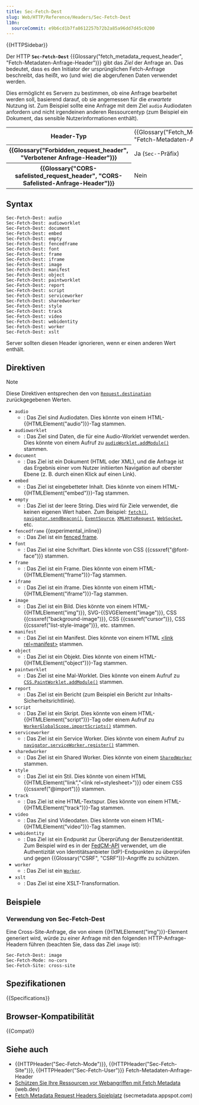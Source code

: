 ```yaml
---
title: Sec-Fetch-Dest
slug: Web/HTTP/Reference/Headers/Sec-Fetch-Dest
l10n:
  sourceCommit: e9b6cd1b7fa8612257b72b2a85a96dd7d45c0200
---
```


{{HTTPSidebar}}

Der HTTP **`Sec-Fetch-Dest`** {{Glossary("fetch_metadata_request_header", "Fetch-Metadaten-Anfrage-Header")}} gibt das _Ziel_ der Anfrage an. Das bedeutet, dass es den Initiator der ursprünglichen Fetch-Anfrage beschreibt, das heißt, wo (und wie) die abgerufenen Daten verwendet werden.

Dies ermöglicht es Servern zu bestimmen, ob eine Anfrage bearbeitet werden soll, basierend darauf, ob sie angemessen für die _erwartete_ Nutzung ist. Zum Beispiel sollte eine Anfrage mit dem Ziel `audio` Audiodaten anfordern und nicht irgendeinen anderen Ressourcentyp (zum Beispiel ein Dokument, das sensible Nutzerinformationen enthält).

<table class="properties">
  <tbody>
    <tr>
      <th scope="row">Header-Typ</th>
      <td>{{Glossary("Fetch_Metadata_Request_Header", "Fetch-Metadaten-Anfrage-Header")}}</td>
    </tr>
    <tr>
      <th scope="row">{{Glossary("Forbidden_request_header", "Verbotener Anfrage-Header")}}</th>
      <td>Ja (<code>Sec-</code>-Präfix)</td>
    </tr>
    <tr>
      <th scope="row">
        {{Glossary("CORS-safelisted_request_header", "CORS-Safelisted-Anfrage-Header")}}
      </th>
      <td>Nein</td>
    </tr>
  </tbody>
</table>

## Syntax

```http
Sec-Fetch-Dest: audio
Sec-Fetch-Dest: audioworklet
Sec-Fetch-Dest: document
Sec-Fetch-Dest: embed
Sec-Fetch-Dest: empty
Sec-Fetch-Dest: fencedframe
Sec-Fetch-Dest: font
Sec-Fetch-Dest: frame
Sec-Fetch-Dest: iframe
Sec-Fetch-Dest: image
Sec-Fetch-Dest: manifest
Sec-Fetch-Dest: object
Sec-Fetch-Dest: paintworklet
Sec-Fetch-Dest: report
Sec-Fetch-Dest: script
Sec-Fetch-Dest: serviceworker
Sec-Fetch-Dest: sharedworker
Sec-Fetch-Dest: style
Sec-Fetch-Dest: track
Sec-Fetch-Dest: video
Sec-Fetch-Dest: webidentity
Sec-Fetch-Dest: worker
Sec-Fetch-Dest: xslt
```

Server sollten diesen Header ignorieren, wenn er einen anderen Wert enthält.

## Direktiven

> [!NOTE]
> Diese Direktiven entsprechen den von [`Request.destination`](/de/docs/Web/API/Request/destination) zurückgegebenen Werten.

- `audio`
  - : Das Ziel sind Audiodaten. Dies könnte von einem HTML-{{HTMLElement("audio")}}-Tag stammen.
- `audioworklet`
  - : Das Ziel sind Daten, die für eine Audio-Worklet verwendet werden. Dies könnte von einem Aufruf zu [`audioWorklet.addModule()`](/de/docs/Web/API/Worklet/addModule) stammen.
- `document`
  - : Das Ziel ist ein Dokument (HTML oder XML), und die Anfrage ist das Ergebnis einer vom Nutzer initiierten Navigation auf oberster Ebene (z. B. durch einen Klick auf einen Link).
- `embed`
  - : Das Ziel ist eingebetteter Inhalt. Dies könnte von einem HTML-{{HTMLElement("embed")}}-Tag stammen.
- `empty`
  - : Das Ziel ist der leere String. Dies wird für Ziele verwendet, die keinen eigenen Wert haben. Zum Beispiel: [`fetch()`](/de/docs/Web/API/Window/fetch), [`navigator.sendBeacon()`](/de/docs/Web/API/Navigator/sendBeacon), [`EventSource`](/de/docs/Web/API/EventSource), [`XMLHttpRequest`](/de/docs/Web/API/XMLHttpRequest), [`WebSocket`](/de/docs/Web/API/WebSocket), etc.
- `fencedframe` {{experimental_inline}}
  - : Das Ziel ist ein [fenced frame](/de/docs/Web/API/Fenced_frame_API).
- `font`
  - : Das Ziel ist eine Schriftart. Dies könnte von CSS {{cssxref("@font-face")}} stammen.
- `frame`
  - : Das Ziel ist ein Frame. Dies könnte von einem HTML-{{HTMLElement("frame")}}-Tag stammen.
- `iframe`
  - : Das Ziel ist ein iframe. Dies könnte von einem HTML-{{HTMLElement("iframe")}}-Tag stammen.
- `image`
  - : Das Ziel ist ein Bild. Dies könnte von einem HTML-{{HTMLElement("img")}}, SVG-{{SVGElement("image")}}, CSS {{cssxref("background-image")}}, CSS {{cssxref("cursor")}}, CSS {{cssxref("list-style-image")}}, etc. stammen.
- `manifest`
  - : Das Ziel ist ein Manifest. Dies könnte von einem HTML [\<link rel=manifest>](/de/docs/Web/HTML/Reference/Attributes/rel/manifest) stammen.
- `object`
  - : Das Ziel ist ein Objekt. Dies könnte von einem HTML-{{HTMLElement("object")}}-Tag stammen.
- `paintworklet`
  - : Das Ziel ist eine Mal-Worklet. Dies könnte von einem Aufruf zu [`CSS.PaintWorklet.addModule()`](/de/docs/Web/API/Worklet/addModule) stammen.
- `report`
  - : Das Ziel ist ein Bericht (zum Beispiel ein Bericht zur Inhalts-Sicherheitsrichtlinie).
- `script`
  - : Das Ziel ist ein Skript. Dies könnte von einem HTML-{{HTMLElement("script")}}-Tag oder einem Aufruf zu [`WorkerGlobalScope.importScripts()`](/de/docs/Web/API/WorkerGlobalScope/importScripts) stammen.
- `serviceworker`
  - : Das Ziel ist ein Service Worker. Dies könnte von einem Aufruf zu [`navigator.serviceWorker.register()`](/de/docs/Web/API/ServiceWorkerContainer/register) stammen.
- `sharedworker`
  - : Das Ziel ist ein Shared Worker. Dies könnte von einem [`SharedWorker`](/de/docs/Web/API/SharedWorker) stammen.
- `style`
  - : Das Ziel ist ein Stil. Dies könnte von einem HTML {{HTMLElement("link","&lt;link rel=stylesheet&gt;")}} oder einem CSS {{cssxref("@import")}} stammen.
- `track`
  - : Das Ziel ist eine HTML-Textspur. Dies könnte von einem HTML-{{HTMLElement("track")}}-Tag stammen.
- `video`
  - : Das Ziel sind Videodaten. Dies könnte von einem HTML-{{HTMLElement("video")}}-Tag stammen.
- `webidentity`
  - : Das Ziel ist ein Endpunkt zur Überprüfung der Benutzeridentität. Zum Beispiel wird es in der [FedCM-API](/de/docs/Web/API/FedCM_API) verwendet, um die Authentizität von Identitätsanbieter (IdP)-Endpunkten zu überprüfen und gegen {{Glossary("CSRF", "CSRF")}}-Angriffe zu schützen.
- `worker`
  - : Das Ziel ist ein [`Worker`](/de/docs/Web/API/Worker).
- `xslt`
  - : Das Ziel ist eine XSLT-Transformation.

## Beispiele

### Verwendung von Sec-Fetch-Dest

Eine Cross-Site-Anfrage, die von einem {{HTMLElement("img")}}-Element generiert wird, würde zu einer Anfrage mit den folgenden HTTP-Anfrage-Headern führen (beachten Sie, dass das Ziel `image` ist):

```http
Sec-Fetch-Dest: image
Sec-Fetch-Mode: no-cors
Sec-Fetch-Site: cross-site
```

## Spezifikationen

{{Specifications}}

## Browser-Kompatibilität

{{Compat}}

## Siehe auch

- {{HTTPHeader("Sec-Fetch-Mode")}}, {{HTTPHeader("Sec-Fetch-Site")}}, {{HTTPHeader("Sec-Fetch-User")}} Fetch-Metadaten-Anfrage-Header
- [Schützen Sie Ihre Ressourcen vor Webangriffen mit Fetch Metadata](https://web.dev/articles/fetch-metadata) (web.dev)
- [Fetch Metadata Request Headers Spielplatz](https://secmetadata.appspot.com/) (secmetadata.appspot.com)
